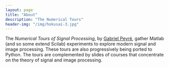 ```yaml
---
layout: page
title: "About"
description: "The Numerical Tours"
header-img: "/img/hokusai-3.jpg"
---
```


The *Numerical Tours of Signal Processing*, by [Gabriel Peyré](contact/), gather Matlab (and so some extend Scilab) experiments to explore modern signal and image processing.  These tours are also progressively being ported to Python. The tours are complemented by slides of courses that concentrate on the theory of  signal and image processing.